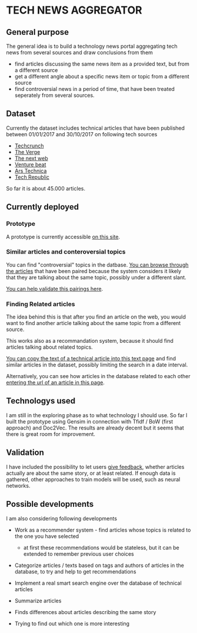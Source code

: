 # TECH NEWS AGGREGATOR


## General purpose

The general idea is to build a technology news portal aggregating tech news from several sources and draw conclusions from them

* find articles discussing the same news item as a provided text, but from a different source
* get a different angle about a specific news item or topic from a different source
* find controversial news in a period of time, that have been treated seperately from several sources.


## Dataset


Currently the dataset includes technical articles that have been published between 01/01/2017 and 30/10/2017 on following tech sources

* [Techcrunch](http://www.techcrunch.com)
* [The Verge](http://www.theverge.com)
* [The next web](http://www.thenextweb.com)
* [Venture beat](http://www.venturebeat.com)
* [Ars Technica](http://www.arstechnica.com)
* [Tech Republic](http://www.techrepublic.com)


So far it is about 45.000 articles.

## Currently deployed

### Prototype

A prototype is currently accessible [on this site](http://www.techcontroversy.com:8080).

### Similar articles and conteroversial topics

You can find "controversial" topics in the datbase. [You can browse through the articles](http://www.techcontroversy.com:8080/duplicates/0') that have been paired because the system considers it likely that they are talking about the same topic, possibly under a different slant.

[You can help validate this pairings here](http://www.techcontroversy.com:8080/randomrelated).


### Finding Related articles

The idea behind this is that after you find an article on the web, you would want to find another article talking about the same topic from a different source.

This works also as a recommandation system, because it should find articles talking about related topics.

[You can copy the text of a technical article into this text page](http://www.techcontroversy.com:8080/search)  and find similar articles in the dataset, possibly limiting the search in a date interval.

Alternatively, you can see how articles in the database related to each other [entering the url of an article in this page](http://www.techcontroversy.com:8080/search_url).


## Technologys used

I am still in the exploring phase as to what technology I should use. So far I built the prototype using Gensim in connection with Tfidf / BoW (first approach) and Doc2Vec. The results are already decent but it seems that there is great room for improvement.

## Validation

I have included the possibility to let users [give feedback](), whether articles actually are about the same story, or at least related. If enough data is gathered, other approaches to train models will be used, such as neural networks.

## Possible developments

I am also considering following developments

* Work as a recommender system - find articles whose topics is related to the one you have selected
  * at first these recommendations would be stateless, but it can be extended to remember previous user choices

* Categorize articles / texts based on tags and authors of articles in the database, to try and help to get recommendations

* Implement a real smart search engine over the database of technical articles

* Summarize articles

* Finds differences about articles describing the same story

* Trying to find out which one is more interesting
